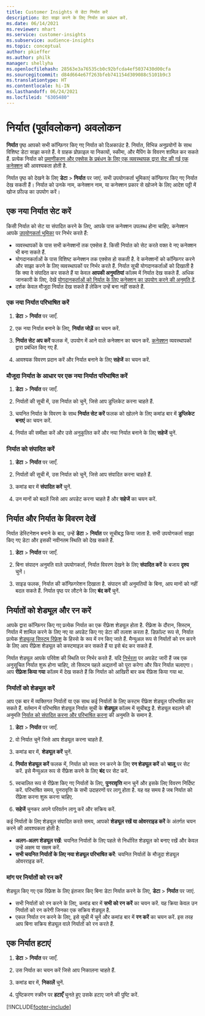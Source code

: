 ```yaml
---
title: Customer Insights से डेटा निर्यात करें
description: डेटा साझा करने के लिए निर्यात का प्रबंधन करें.
ms.date: 06/14/2021
ms.reviewer: mhart
ms.service: customer-insights
ms.subservice: audience-insights
ms.topic: conceptual
author: pkieffer
ms.author: philk
manager: shellyha
ms.openlocfilehash: 28563e3a76535cb0c92bfcda4ef5037430d00cfa
ms.sourcegitcommit: d84d664e67f263bfeb741154d309088c5101b9c3
ms.translationtype: HT
ms.contentlocale: hi-IN
ms.lasthandoff: 06/24/2021
ms.locfileid: "6305480"
---
```

# <a name="exports-preview-overview"></a>निर्यात (पूर्वावलोकन) अवलोकन

**निर्यात** पृष्ठ आपको सभी कॉन्फ़िगर किए गए निर्यात को दिअकाउंट है. निर्यात, विभिन्न अनुप्रयोगों के साथ विशिष्ट डेटा साझा करते हैं. वे ग्राहक प्रोफ़ाइल या निकायों, स्कीमा, और मैपिंग के विवरण शामिल कर सकते हैं. प्रत्येक निर्यात को [प्रमाणीकरण और एक्सेस के प्रबंधन के लिए एक व्यवस्थापक द्वारा सेट की गई एक कनेक्शन](connections.md) की आवश्यकता होती है.

निर्यात पृष्ठ को देखने के लिए **डेटा** > **निर्यात** पर जाएं. सभी उपयोगकर्ता भूमिकाएं कॉन्फ़िगर किए गए निर्यात देख सकती हैं। निर्यात को उनके नाम, कनेक्शन नाम, या कनेक्शन प्रकार से खोजने के लिए आदेश पट्टी में खोज फ़ील्ड का उपयोग करें।

## <a name="set-up-a-new-export"></a>एक नया निर्यात सेट करें

किसी निर्यात को सेट या संपादित करने के लिए, आपके पास कनेक्शन उपलब्ध होना चाहिए. कनेक्शन आपके [उपयोगकर्ता भूमिका](permissions.md) पर निर्भर करते हैं:
- व्यवस्थापकों के पास सभी कनेक्शनों तक एक्सेस है. किसी निर्यात को सेट करते वक्त वे नए कनेक्शन भी बना सकते हैं.
- योगदानकर्ताओं के पास विशिष्ट कनेक्शन तक एक्सेस हो सकती है. वे कनेक्शनों को कॉन्फ़िगर करने और साझा करने के लिए व्यवस्थापकों पर निर्भर करते हैं. निर्यात सूची योगदानकर्ताओं को दिखाती है कि क्या वे संपादित कर सकते हैं या केवल **आपकी अनुमतियां** कॉलम में निर्यात देख सकते हैं. अधिक जानकारी के लिए, देखें [योगदानकर्ताओं को निर्यात के लिए कनेक्शन का उपयोग करने की अनुमति दें](connections.md#allow-contributors-to-use-a-connection-for-exports).
- दर्शक केवल मौजूदा निर्यात देख सकते हैं लेकिन उन्हें बना नहीं सकते हैं.

### <a name="define-a-new-export"></a>एक नया निर्यात परिभाषित करें

1. **डेटा** > **निर्यात** पर जाएँ.

1. एक नया निर्यात बनाने के लिए, **निर्यात जोड़ें** का चयन करें.

1. **निर्यात सेट अप करें** फलक में, उपयोग में आने वाले कनेक्शन का चयन करें. [कनेक्शन](connections.md) व्यवस्थापकों द्वारा प्रबंधित किए गए हैं. 

1. आवश्यक विवरण प्रदान करें और निर्यात बनाने के लिए **सहेजें** का चयन करें.

### <a name="define-a-new-export-based-on-an-existing-export"></a>मौजूदा निर्यात के आधार पर एक नया निर्यात परिभाषित करें

1. **डेटा** > **निर्यात** पर जाएँ.

1. निर्यातों की सूची में, उस निर्यात को चुनें, जिसे आप डुप्लिकेट करना चाहते हैं.

1. चयनित निर्यात के विवरण के साथ **निर्यात सेट करें** फलक को खोलने के लिए कमांड बार में **डुप्लिकेट बनाएं** का चयन करें.

1. निर्यात की समीक्षा करें और उसे अनुकूलित करें और नया निर्यात बनाने के लिए **सहेजें** चुनें.

### <a name="edit-an-export"></a>निर्यात को संपादित करें

1. **डेटा** > **निर्यात** पर जाएँ.

1. निर्यातों की सूची में, उस निर्यात को चुनें, जिसे आप संपादित करना चाहते हैं.

1. कमांड बार में **संपादित करें** चुनें.

1. उन मानों को बदलें जिसे आप अपडेट करना चाहते हैं और **सहेजें** का चयन करें.

## <a name="view-exports-and-export-details"></a>निर्यात और निर्यात के विवरण देखें

निर्यात डेस्टिनेशन बनाने के बाद, उन्हें **डेटा** > **निर्यात** पर सूचीबद्ध किया जाता है. सभी उपयोगकर्ता साझा किए गए डेटा और इसकी नवीनतम स्थिति को देख सकते हैं.

1. **डेटा** > **निर्यात** पर जाएँ.

1. बिना संपादन अनुमति वाले उपयोगकर्ता, निर्यात विवरण देखने के लिए **संपादित करें** के बजाय **दृश्य** चुनें।

1. साइड फलक, निर्यात की कॉन्फ़िगरेशन दिखाता है. संपादन की अनुमतियों के बिना, आप मानों को नहीं बदल सकते हैं. निर्यात पृष्ठ पर लौटने के लिए **बंद करें** चुनें.

## <a name="schedule-and-run-exports"></a>निर्यातों को शेड्यूल और रन करें

आपके द्वारा कॉन्फ़िगर किए गए प्रत्येक निर्यात का एक रीफ़्रेश शेड्यूल होता है. रीफ़्रेश के दौरान, सिस्टम, निर्यात में शामिल करने के लिए नए या अपडेट किए गए डेटा की तलाश करता है. डिफ़ॉल्ट रूप से, निर्यात प्रत्येक [शेड्यूल्ड सिस्टम रिफ्रेश](system.md#schedule-tab) के हिस्से के रूप में रन किए जाते हैं. मैन्युअल रूप से निर्यातों को रन करने के लिए आप रीफ़्रेश शेड्यूल को कस्टमाइज़ कर सकते हैं या इसे बंद कर सकते हैं.

निर्यात शेड्यूल आपके परिवेश की स्थिति पर निर्भर करते हैं. यदि [निर्भरता](system.md#refresh-policies) पर अपडेट जारी हैं जब एक अनुसूचित निर्यात शुरू होना चाहिए, तो सिस्टम पहले अद्यतनों को पूरा करेगा और फिर निर्यात चलाएगा। आप **रीफ़्रेश किया गया** कॉलम में देख सकते हैं कि निर्यात को आखिरी बार कब रीफ्रेश किया गया था.

### <a name="schedule-exports"></a>निर्यातों को शेड्यूल करें

आप एक बार में व्यक्तिगत निर्यातों या एक साथ कई निर्यातों के लिए कस्टम रीफ्रेश शेड्यूल परिभाषित कर सकते हैं. वर्तमान में परिभाषित शेड्यूल निर्यात सूची के **शेड्यूल** कॉलम में सूचीबद्ध है. शेड्यूल बदलने की अनुमति [निर्यात को संपादित करना और परिभाषित करना](export-destinations.md#set-up-a-new-export) की अनुमति के समान है. 

1. **डेटा** > **निर्यात** पर जाएँ.

1. वो निर्यात चुनें जिसे आप शेड्यूल करना चाहते हैं.

1. कमांड बार में, **शेड्यूल करें** चुनें.

1. **निर्यात शेड्यूल करें** फलक में, निर्यात को स्वतः रन करने के लिए **रन शेड्यूल करें** को **चालू** पर सेट करें. इसे मैन्युअल रूप से रीफ्रेश करने के लिए **बंद** पर सेट करें.

1. स्वचालित रूप से रीफ़्रेश किए गए निर्यातों के लिए, **पुनरावृत्ति** मान चुनें और इसके लिए विवरण निर्दिष्ट करें. परिभाषित समय, पुनरावृत्ति के सभी उदाहरणों पर लागू होता है. यह वह समय है जब निर्यात को रीफ़्रेश करना शुरू करना चाहिए.

1. **सहेजें** चुनकर अपने परिवर्तन लागू करें और सक्रिय करें.

कई निर्यातों के लिए शेड्यूल संपादित करते समय, आपको **शेड्यूल रखें या ओवरराइड करें** के अंतर्गत चयन करने की आवश्यकता होती है:
- **अलग-अलग शेड्यूल रखें**: चयनित निर्यातों के लिए पहले से निर्धारित शेड्यूल को बनाए रखें और केवल उन्हें अक्षम या सक्षम करें.
- **सभी चयनित निर्यातों के लिए नया शेड्यूल परिभाषित करें**: चयनित निर्यातों के मौजूदा शेड्यूल ओवरराइड करें.

### <a name="run-exports-on-demand"></a>मांग पर निर्यातों को रन करें

शेड्यूल किए गए एक रिफ्रेश के लिए इंतजार किए बिना डेटा निर्यात करने के लिए, **डेटा** > **निर्यात** पर जाएं.

- सभी निर्यातों को रन करने के लिए, कमांड बार में **सभी को रन करें** का चयन करें. यह क्रिया केवल उन निर्यातों को रन करेगी जिनका एक सक्रिय शेड्यूल है.
- एकल निर्यात रन करने के लिए, इसे सूची में चुनें और कमांड बार में **रन करें** का चयन करें. इस तरह आप बिना सक्रिय शेड्यूल वाले निर्यातों को रन करते हैं. 

## <a name="remove-an-export"></a>एक निर्यात हटाएं

1. **डेटा** > **निर्यात** पर जाएँ.

1. उस निर्यात का चयन करें जिसे आप निकालना चाहते हैं.

1. कमांड बार में, **निकालें** चुनें.

1. पुष्टिकरण स्क्रीन पर **हटाएँ** चुनते हुए उसके हटाए जाने की पुष्टि करें.


[!INCLUDE[footer-include](../includes/footer-banner.md)]
